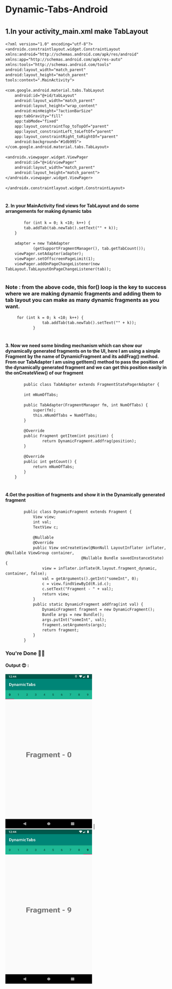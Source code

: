 # Dynamic-Tabs-Android
#
## 1.In your activity_main.xml make TabLayout
    <?xml version="1.0" encoding="utf-8"?>
    <androidx.constraintlayout.widget.ConstraintLayout 
    xmlns:android="http://schemas.android.com/apk/res/android"
    xmlns:app="http://schemas.android.com/apk/res-auto"
    xmlns:tools="http://schemas.android.com/tools"
    android:layout_width="match_parent"
    android:layout_height="match_parent"
    tools:context=".MainActivity">

    <com.google.android.material.tabs.TabLayout
        android:id="@+id/tabLayout"
        android:layout_width="match_parent"
        android:layout_height="wrap_content"
        android:minHeight="?actionBarSize"
        app:tabGravity="fill"
        app:tabMode="fixed"
        app:layout_constraintTop_toTopOf="parent"
        app:layout_constraintLeft_toLeftOf="parent"
        app:layout_constraintRight_toRightOf="parent"
        android:background="#1db995">
    </com.google.android.material.tabs.TabLayout>

    <androidx.viewpager.widget.ViewPager
        android:id="@+id/viewPager"
        android:layout_width="match_parent"
        android:layout_height="match_parent">
    </androidx.viewpager.widget.ViewPager>
    
    </androidx.constraintlayout.widget.ConstraintLayout>

#
#### 2. In your MainActivity find views for TabLayout and do some arrangements for making dynamic tabs

            for (int k = 0; k <10; k++) {
            tab.addTab(tab.newTab().setText("" + k));
        }

        adapter = new TabAdapter
                (getSupportFragmentManager(), tab.getTabCount());
        viewPager.setAdapter(adapter);
        viewPager.setOffscreenPageLimit(1);
        viewPager.addOnPageChangeListener(new TabLayout.TabLayoutOnPageChangeListener(tab));
#
### Note : from the above code, this for() loop is the key to success where we are making dynamic fragments and adding them to tab layout you can make as many dynamic fragments as you want.

         for (int k = 0; k <10; k++) {
                    tab.addTab(tab.newTab().setText("" + k));
                }
                
#
#### 3. Now we need some binding mechanism which can show our dynamically generated fragments on to the UI, here I am using a simple Fragment by the name of DynamicFragment and its addFrag() method. From our TabAdapter I am using getItem() method to pass the position of the dynamically generated fragment and we can get this position easily in the onCreateView() of our fragment

            public class TabAdapter extends FragmentStatePagerAdapter {

            int mNumOfTabs;

            public TabAdapter(FragmentManager fm, int NumOfTabs) {
                super(fm);
                this.mNumOfTabs = NumOfTabs;
            }

            @Override
            public Fragment getItem(int position) {
                    return DynamicFragment.addfrag(position);
            }

            @Override
            public int getCount() {
                return mNumOfTabs;
            }
        }
        
#
#### 4.Get the position of fragments and show it in the Dynamically generated fragment

            public class DynamicFragment extends Fragment {
                View view;
                int val;
                TextView c;

                @Nullable
                @Override
                public View onCreateView(@NonNull LayoutInflater inflater, @Nullable ViewGroup container, 
                                     @Nullable Bundle savedInstanceState) {
                    view = inflater.inflate(R.layout.fragment_dynamic, container, false);
                    val = getArguments().getInt("someInt", 0);
                    c = view.findViewById(R.id.c);
                    c.setText("Fragment - " + val);
                    return view;
                }
                public static DynamicFragment addfrag(int val) {
                    DynamicFragment fragment = new DynamicFragment();
                    Bundle args = new Bundle();
                    args.putInt("someInt", val);
                    fragment.setArguments(args);
                    return fragment;
                }
            }
            
### You're Done 🤘💃 




#### Output 😍 :
<img src="https://github.com/Alfaizkhan/Dynamic-Tabs-Android/blob/master/images/frg1.png" width="270" height="480"> | <img src="https://github.com/Alfaizkhan/Dynamic-Tabs-Android/blob/master/images/frg2.png" width="270" height="480">
